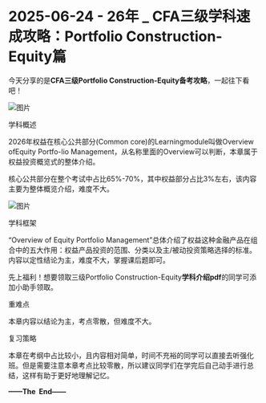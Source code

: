 # 2025-06-24 - 26年 _ CFA三级学科速成攻略：Portfolio Construction-Equity篇

今天分享的是**CFA三级Portfolio Construction-Equity备考攻略**，一起往下看吧！

![图片](https://mmbiz.qpic.cn/sz_mmbiz_png/DbE3c6LAabH6fpr3PMakONelSyZZG0wQlIURooNQLV9uKKia7wuM97ZfKY3o1jRRKsTxjDAdunict4WiblRCnNbvA/640?from=appmsg&tp=webp&wxfrom=5&wx_lazy=1)

学科概述

2026年权益在核心公共部分(Common core)的Learningmodule叫做Overview ofEquity Portfo-lio Management，从名称里面的Overview可以判断，本章属于权益投资概览式的整体介绍。

核心公共部分在整个考试中占比65%-70%，其中权益部分占比3%左右，该内容主要为整体概览介绍，难度不大。

![图片](https://mmbiz.qpic.cn/sz_mmbiz_png/DbE3c6LAabH6fpr3PMakONelSyZZG0wQlIURooNQLV9uKKia7wuM97ZfKY3o1jRRKsTxjDAdunict4WiblRCnNbvA/640?from=appmsg&tp=webp&wxfrom=5&wx_lazy=1)

学科框架

“Overview of Equity Portfolio Management”总体介绍了权益这种金融产品在组合中的五大作用：权益产品投资的范围、分类以及主/被动投资策略选择的标准。内容以定性结论为主，难度不大，掌握课后题即可。

先上福利！想要领取三级Portfolio Construction-Equity**学科介绍pdf**的同学可添加小助手领取。



重难点

本章内容以结论为主，考点零散，但难度不大。


复习策略

本章在考纲中占比较小，且内容相对简单，时间不充裕的同学可以直接去听强化班。但是需要注意本章考点比较零散，所以建议同学们在学完后自己动手进行总结，这样有助于更好地理解记忆。

**——The  End——**
